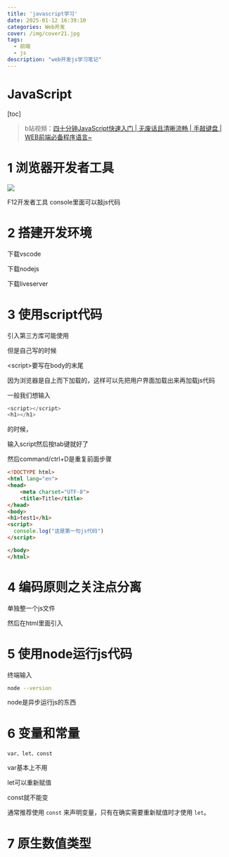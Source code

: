 ```yaml
---
title: 'javascript学习'
date: 2025-01-12 16:39:10
categories: Web开发
cover: /img/cover21.jpg
tags: 
  - 前端
  - js
description: "web开发js学习笔记"
---
```


# JavaScript

[toc]

> b站视频：[四十分钟JavaScript快速入门 | 无废话且清晰流畅 | 手敲键盘 | WEB前端必备程序语言~](https://www.bilibili.com/video/BV15L4y1a7or)

# 1 浏览器开发者工具

![](https://pic1.imgdb.cn/item/67838149d0e0a243d4f39e99.png)

F12开发者工具 console里面可以敲js代码

# 2 搭建开发环境

下载vscode

下载nodejs

下载liveserver

# 3 使用script代码

引入第三方库可能使用

但是自己写的时候

\<script\>要写在body的末尾

因为浏览器是自上而下加载的，这样可以先把用户界面加载出来再加载js代码



一般我们想输入

```javascript
<script></script>
<h1></h1>
```

的时候，

输入script然后按tab键就好了

然后command/ctrl+D是重复前面步骤

```html
<!DOCTYPE html>
<html lang="en">
<head>
    <meta charset="UTF-8">
    <title>Title</title>
</head>
<body>
<h1>test1</h1>
<script>
  console.log("这是第一句js代码")
</script>

</body>
</html>
```

# 4 编码原则之关注点分离

单独整一个js文件

然后在html里面引入





# 5 使用node运行js代码

终端输入

```bash
node --version
```





node是异步运行js的东西

# 6 变量和常量

```
var、let、const
```

var基本上不用

let可以重新赋值

const就不能变

通常推荐使用 `const` 来声明变量，只有在确实需要重新赋值时才使用 `let`。

# 7 原生数值类型





















